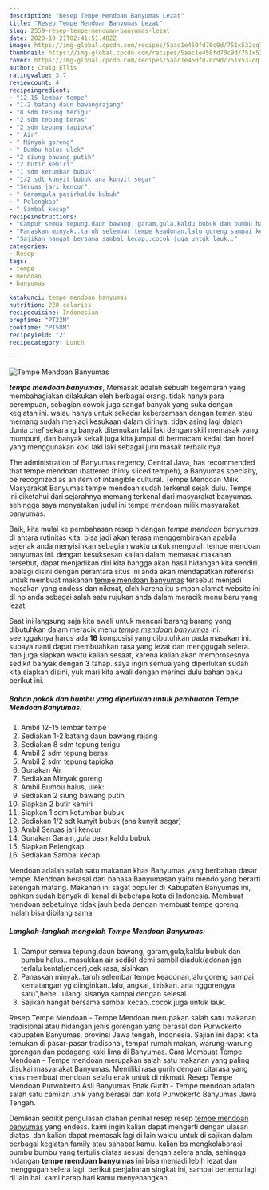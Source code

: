 ```yaml
---
description: "Resep Tempe Mendoan Banyumas Lezat"
title: "Resep Tempe Mendoan Banyumas Lezat"
slug: 2559-resep-tempe-mendoan-banyumas-lezat
date: 2020-10-21T02:41:51.482Z
image: https://img-global.cpcdn.com/recipes/5aac1e450fd70c9d/751x532cq70/tempe-mendoan-banyumas-foto-resep-utama.jpg
thumbnail: https://img-global.cpcdn.com/recipes/5aac1e450fd70c9d/751x532cq70/tempe-mendoan-banyumas-foto-resep-utama.jpg
cover: https://img-global.cpcdn.com/recipes/5aac1e450fd70c9d/751x532cq70/tempe-mendoan-banyumas-foto-resep-utama.jpg
author: Craig Ellis
ratingvalue: 3.7
reviewcount: 4
recipeingredient:
- "12-15 lembar tempe"
- "1-2 batang daun bawangrajang"
- "8 sdm tepung terigu"
- "2 sdm tepung beras"
- "2 sdm tepung tapioka"
- " Air"
- " Minyak goreng"
- " Bumbu halus ulek"
- "2 siung bawang putih"
- "2 butir kemiri"
- "1 sdm ketumbar bubuk"
- "1/2 sdt kunyit bubuk ana kunyit segar"
- "Seruas jari kencur"
- " Garamgula pasirkaldu bubuk"
- " Pelengkap"
- " Sambal kecap"
recipeinstructions:
- "Campur semua tepung,daun bawang, garam,gula,kaldu bubuk dan bumbu halus.. masukkan air sedikit demi sambil diaduk(adonan jgn terlalu kental/encer),cek rasa, sisihkan"
- "Panaskan minyak..taruh selembar tempe keadonan,lalu goreng sampai kematangan yg diinginkan..lalu, angkat, tiriskan..ana nggorengya satu&#34;,hehe.. ulangi sisanya sampai dengan selesai"
- "Sajikan hangat bersama sambal kecap..cocok juga untuk lauk.."
categories:
- Resep
tags:
- tempe
- mendoan
- banyumas

katakunci: tempe mendoan banyumas 
nutrition: 220 calories
recipecuisine: Indonesian
preptime: "PT22M"
cooktime: "PT58M"
recipeyield: "2"
recipecategory: Lunch

---
```



![Tempe Mendoan Banyumas](https://img-global.cpcdn.com/recipes/5aac1e450fd70c9d/751x532cq70/tempe-mendoan-banyumas-foto-resep-utama.jpg)

<b><i>tempe mendoan banyumas</i></b>, Memasak adalah sebuah kegemaran yang membahagiakan dilakukan oleh berbagai orang. tidak hanya para perempuan, sebagian cowok juga sangat banyak yang suka dengan kegiatan ini. walau hanya untuk sekedar kebersamaan dengan teman atau memang sudah menjadi kesukaan dalam dirinya. tidak asing lagi dalam dunia chef sekarang banyak ditemukan laki laki dengan skill memasak yang mumpuni, dan banyak sekali juga kita jumpai di bermacam kedai dan hotel yang menggunakan koki laki laki sebagai juru masak terbaik nya.

The administration of Banyumas regency, Central Java, has recommended that tempe mendoan (battered thinly sliced tempeh), a Banyumas specialty, be recognized as an item of intangible cultural. Tempe Mendoan Milik Masyarakat Banyumas tempe mendoan sudah terkenal sejak dulu. Tempe ini diketahui dari sejarahnya memang terkenal dari masyarakat banyumas. sehingga saya menyatakan judul ini tempe mendoan milik masyarakat banyumas.

Baik, kita mulai ke pembahasan resep hidangan <i>tempe mendoan banyumas</i>. di antara rutinitas kita, bisa jadi akan terasa menggembirakan apabila sejenak anda menyisihkan sebagian waktu untuk mengolah tempe mendoan banyumas ini. dengan kesuksesan kalian dalam memasak makanan tersebut, dapat menjadikan diri kita bangga akan hasil hidangan kita sendiri. apalagi disini dengan perantara situs ini anda akan mendapatkan referensi untuk membuat makanan <u>tempe mendoan banyumas</u> tersebut menjadi masakan yang endess dan nikmat, oleh karena itu simpan alamat website ini di hp anda sebagai salah satu rujukan anda dalam meracik menu baru yang lezat.


Saat ini langsung saja kita awali untuk mencari barang barang yang dibutuhkan dalam meracik menu <u><i>tempe mendoan banyumas</i></u> ini. seenggaknya harus ada <b>16</b> komposisi yang dibutuhkan pada masakan ini. supaya nanti dapat membuahkan rasa yang lezat dan menggugah selera. dan juga siapkan waktu kalian sesaat, karena kalian akan memprosesnya sedikit banyak dengan <b>3</b> tahap. saya ingin semua yang diperlukan sudah kita siapkan disini, yuk mari kita awali dengan merinci dulu bahan baku berikut ini.

<!--inarticleads1-->

##### Bahan pokok dan bumbu yang diperlukan untuk pembuatan Tempe Mendoan Banyumas:

1. Ambil 12-15 lembar tempe
1. Sediakan 1-2 batang daun bawang,rajang
1. Sediakan 8 sdm tepung terigu
1. Ambil 2 sdm tepung beras
1. Ambil 2 sdm tepung tapioka
1. Gunakan  Air
1. Sediakan  Minyak goreng
1. Ambil  Bumbu halus, ulek:
1. Sediakan 2 siung bawang putih
1. Siapkan 2 butir kemiri
1. Siapkan 1 sdm ketumbar bubuk
1. Sediakan 1/2 sdt kunyit bubuk (ana kunyit segar)
1. Ambil Seruas jari kencur
1. Gunakan  Garam,gula pasir,kaldu bubuk
1. Siapkan  Pelengkap:
1. Sediakan  Sambal kecap


Mendoan adalah salah satu makanan khas Banyumas yang berbahan dasar tempe. Mendoan berasal dari bahasa Banyumasan yaitu mendo yang berarti setengah matang. Makanan ini sagat populer di Kabupaten Banyumas ini, bahkan sudah banyak di kenal di beberapa kota di Indonesia. Membuat mendoan sebetulnya tidak jauh beda dengan membuat tempe goreng, malah bisa dibilang sama. 

<!--inarticleads2-->

##### Langkah-langkah mengolah Tempe Mendoan Banyumas:

1. Campur semua tepung,daun bawang, garam,gula,kaldu bubuk dan bumbu halus.. masukkan air sedikit demi sambil diaduk(adonan jgn terlalu kental/encer),cek rasa, sisihkan
1. Panaskan minyak..taruh selembar tempe keadonan,lalu goreng sampai kematangan yg diinginkan..lalu, angkat, tiriskan..ana nggorengya satu&#34;,hehe.. ulangi sisanya sampai dengan selesai
1. Sajikan hangat bersama sambal kecap..cocok juga untuk lauk..


Resep Tempe Mendoan - Tempe Mendoan merupakan salah satu makanan tradisional atau hidangan jenis gorengan yang berasal dari Purwokerto kabupaten Banyumas, provinsi Jawa tengah, Indonesia. Sajian ini dapat kita temukan di pasar-pasar tradisonal, tempat rumah makan, warung-warung gorengan dan pedagang kaki lima di Banyumas. Cara Membuat Tempe Mendoan - Tempe mendoan merupakan salah satu makanan yang paling disukai masyarakat Banyumas. Memiliki rasa gurih dengan citarasa yang khas membuat mendoan selalu enak untuk di nikmati. Resep Tempe Mendoan Purwokerto Asli Banyumas Enak Gurih - Tempe mendoan adalah salah satu camilan unik yang berasal dari kota Purwokerto Banyumas Jawa Tengah. 

Demikian sedikit pengulasan olahan perihal resep resep <u>tempe mendoan banyumas</u> yang endess. kami ingin kalian dapat mengerti dengan ulasan diatas, dan kalian dapat memasak lagi di lain waktu untuk di sajikan dalam berbagai kegiatan family atau sahabat kamu. kalian bs mengkolaborasi bumbu bumbu yang tertulis diatas sesuai dengan selera anda, sehingga hidangan <b>tempe mendoan banyumas</b> ini bisa menjadi lebih lezat dan menggugah selera lagi. berikut penjabaran singkat ini, sampai bertemu lagi di lain hal. kami harap hari kamu menyenangkan.
